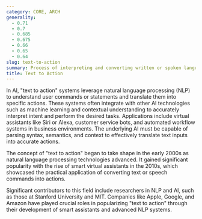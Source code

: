 ```yaml
---
category: CORE, ARCH
generality:
  - 0.71
  - 0.7
  - 0.685
  - 0.675
  - 0.66
  - 0.65
  - 0.64
slug: text-to-action
summary: Process of interpreting and converting written or spoken language into executable actions by a system or application.
title: Text to Action
---
```


In AI, "text to action" systems leverage natural language processing (NLP) to understand user commands or statements and translate them into specific actions. These systems often integrate with other AI technologies such as machine learning and contextual understanding to accurately interpret intent and perform the desired tasks. Applications include virtual assistants like Siri or Alexa, customer service bots, and automated workflow systems in business environments. The underlying AI must be capable of parsing syntax, semantics, and context to effectively translate text inputs into accurate actions.

The concept of "text to action" began to take shape in the early 2000s as natural language processing technologies advanced. It gained significant popularity with the rise of smart virtual assistants in the 2010s, which showcased the practical application of converting text or speech commands into actions.

Significant contributors to this field include researchers in NLP and AI, such as those at Stanford University and MIT. Companies like Apple, Google, and Amazon have played crucial roles in popularizing "text to action" through their development of smart assistants and advanced NLP systems.
